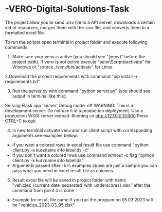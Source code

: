 # -VERO-Digital-Solutions-Task
The project allow you to send .csv file to a API server, downloads a certain set of resources, 
merges them with the .csv flle, and converts them to a formatted excel file.

To run the scripts open terminal in project folder and execute following commands:

1. Make sure your venv is active (you should see "(venv)" before the project path). If venv is not active execute "venv\Scripts\activate" for Windows or "source ./venv/bin/activate" for Linux

2.Download the project requirements with command "pip install -r requirements.txt"

3. Run the server.py with command "python server.py" (you should see output in terminal like this:)

Serving Flask app 'server'
Debug mode: off
WARNING: This is a development server. Do not use it in a production deployment. Use a production WSGI server instead.
Running on http://127.0.0.1:5000
Press CTRL+C to quit

4. In new terminal activate venv and run client script with corresponding arguments see examples bellow:
- If you want a colored rows in excel result file use command "python client.py -k kurzname info labelIds -c"
- If you don't want a colored rows use command without -c flag "python client.py -k kurzname info labelIds"
- Arguments passed after -k in examples above are just a sample you can pass what you need in excel result file as columns

5. Result excel file will be saved in project folder with name "vehicles_{current_date_separated_with_underscores}.xlsx" after the command from point 4 is done
- Example for result file name if you run the program on 05.03.2023 will be "vehicles_2023_03_05.xlsx"
